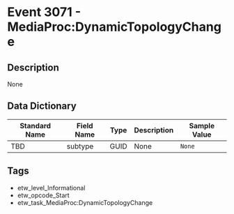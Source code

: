 # Event 3071 - MediaProc:DynamicTopologyChange

## Description
None

## Data Dictionary
|Standard Name|Field Name|Type|Description|Sample Value|
|---|---|---|---|---|
|TBD|subtype|GUID|None|`None`|

## Tags
* etw_level_Informational
* etw_opcode_Start
* etw_task_MediaProc:DynamicTopologyChange